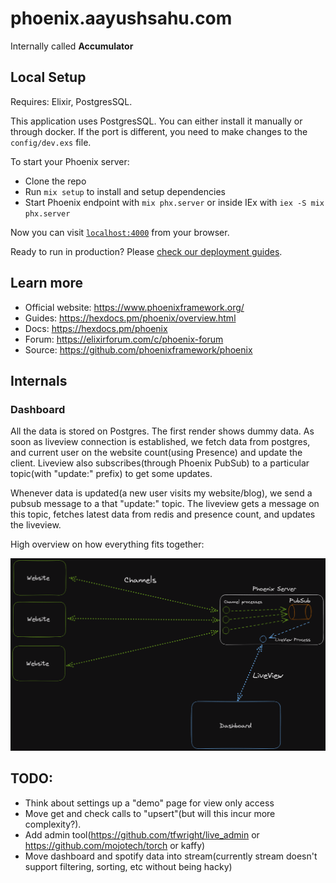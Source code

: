 # phoenix.aayushsahu.com

Internally called **Accumulator**

## Local Setup

Requires: Elixir, PostgresSQL.

This application uses PostgresSQL. You can either install it manually or through docker. If the port is different, you need to make changes to the `config/dev.exs` file.

To start your Phoenix server:

- Clone the repo
- Run `mix setup` to install and setup dependencies
- Start Phoenix endpoint with `mix phx.server` or inside IEx with `iex -S mix phx.server`

Now you can visit [`localhost:4000`](http://localhost:4000) from your browser.

Ready to run in production? Please [check our deployment guides](https://hexdocs.pm/phoenix/deployment.html).

## Learn more

- Official website: https://www.phoenixframework.org/
- Guides: https://hexdocs.pm/phoenix/overview.html
- Docs: https://hexdocs.pm/phoenix
- Forum: https://elixirforum.com/c/phoenix-forum
- Source: https://github.com/phoenixframework/phoenix

## Internals

### Dashboard

All the data is stored on Postgres. The first render shows dummy data. As soon as liveview connection is established, we fetch data from postgres, and current user on the website count(using Presence) and update the client. Liveview also subscribes(through Phoenix PubSub) to a particular topic(with "update:" prefix) to get some updates.

Whenever data is updated(a new user visits my website/blog), we send a pubsub message to a that "update:<topic>" topic. The liveview gets a message on this topic, fetches latest data from redis and presence count, and updates the liveview.

High overview on how everything fits together:

![Illustration](dashboard-working.png)

## TODO:

- Think about settings up a "demo" page for view only access
- Move get and check calls to "upsert"(but will this incur more complexity?).
- Add admin tool(https://github.com/tfwright/live_admin or https://github.com/mojotech/torch or kaffy)
- Move dashboard and spotify data into stream(currently stream doesn't support filtering, sorting, etc without being hacky)
